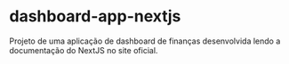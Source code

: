 # dashboard-app-nextjs
 Projeto de uma aplicação de dashboard de finanças desenvolvida lendo a documentação do NextJS no site oficial.
